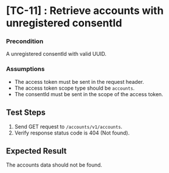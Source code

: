# [TC-11] : Retrieve accounts with unregistered consentId

### Precondition

A unregistered consentId with valid UUID.

### Assumptions

* The access token must be sent in the request header.
* The access token scope type should be `accounts`.
* The consentId must be sent in the scope of the access token.

## Test Steps

1. Send GET request to `/accounts/v1/accounts`.
2. Verify response status code is 404 (Not found).

## Expected Result

The accounts data should not be found.